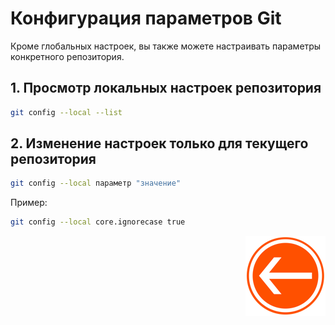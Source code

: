 # Конфигурация параметров Git

Кроме глобальных настроек, вы также можете настраивать параметры конкретного репозитория.

## 1. Просмотр локальных настроек репозитория

```bash
git config --local --list
```

## 2. Изменение настроек только для текущего репозитория

```bash
git config --local параметр "значение"
```

Пример:

```bash
git config --local core.ignorecase true
```

<div style="text-align: right;">

  [![Перейти к основному файлу](../img/Back-button.png)](../README.md)

</div>